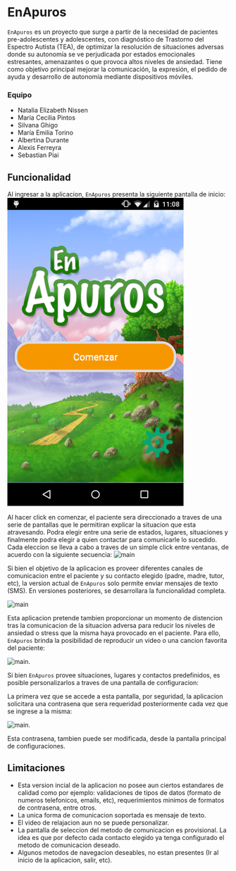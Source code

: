 # EnApuros

`EnApuros` es un proyecto que surge a partir de la necesidad de pacientes pre-adolescentes y adolescentes, con diagnóstico de Trastorno del Espectro Autista (TEA), de optimizar la resolución de situaciones adversas donde su autonomía se ve perjudicada por estados emocionales estresantes, amenazantes o que provoca altos niveles de ansiedad.
Tiene como objetivo principal mejorar la comunicación, la expresión, el pedido de ayuda y desarrollo de autonomía mediante dispositivos móviles.

### Equipo

* Natalia Elizabeth Nissen
* María Cecilia Pintos
* Silvana Ghigo
* María Emilia Torino
* Albertina Durante
* Alexis Ferreyra
* Sebastian Piai

## Funcionalidad
Al ingresar a la aplicacion, `EnApuros` presenta la siguiente pantalla de inicio: 
<img src="EnApurosMobile/screenshots/001.png" width="400" height="700" />

Al hacer click en comenzar, el paciente sera direccionado a traves de una serie de pantallas que le permitiran explicar la situacion que esta atravesando. Podra elegir entre una serie de estados, lugares, situaciones y finalmente podra elegir a quien contactar para comunicarle lo sucedido. Cada eleccion se lleva a cabo a traves de un simple click entre ventanas, de acuerdo con la siguiente secuencia:
![main](/screenshots/001.png)

Si bien el objetivo de la aplicacion es proveer diferentes canales de comunicacion entre el paciente y su contacto elegido (padre, madre, tutor, etc), la version actual de `EnApuros` solo permite enviar mensajes de texto (SMS). En versiones posteriores, se desarrollara la funcionalidad completa. 

![main](/screenshots/001.png)

Esta aplicacion pretende tambien proporcionar un momento de distencion tras la comunicacion de la situacion adversa para reducir los niveles de ansiedad o stress que la misma haya provocado en el paciente. Para ello, `EnApuros` brinda la posibilidad de reproducir un video o una cancion favorita del paciente:

![main](/screenshots/001.png).

Si bien `EnApuros` provee situaciones, lugares y contactos predefinidos, es posible personalizarlos a traves de una pantalla de configuracion:

La primera vez que se accede a esta pantalla, por seguridad, la aplicacion solicitara una contrasena que sera requeridad posteriormente cada vez que se ingrese a la misma:

![main](./screenshots/001.png).

Esta contrasena, tambien puede ser modificada, desde la pantalla principal de configuraciones.

## Limitaciones
* Esta version incial de la aplicacion no posee aun ciertos estandares de calidad como por ejemplo: validaciones de tipos de datos (formato de numeros telefonicos, emails, etc), requerimientos minimos de formatos de contrasena, entre otros.
* La unica forma de comunicacion soportada es mensaje de texto.
* El video de relajacion aun no se puede personalizar.
* La pantalla de seleccion del metodo de comunicacion es provisional. La idea es que por defecto cada contacto elegido ya tenga configurado el metodo de comunicacion deseado.
* Algunos metodos de navegacion deseables, no estan presentes (Ir al inicio de la aplicacion, salir, etc).


